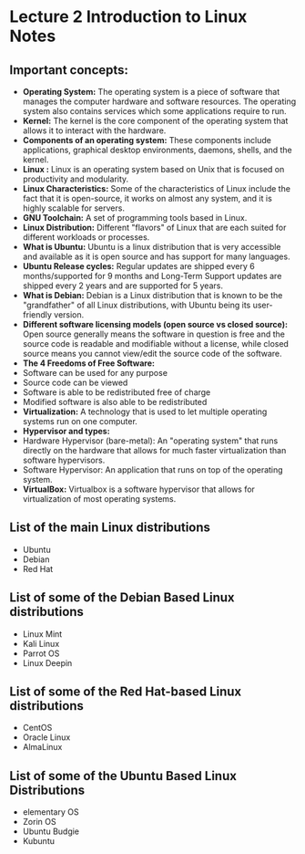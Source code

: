 # Lecture 2 Introduction to Linux Notes

## Important concepts:
* **Operating System:** The operating system is a piece of software that manages the computer hardware and software resources. The operating system also contains services which some applications require to run.
* **Kernel:** The kernel is the core component of the operating system that allows it to interact with the hardware.
* **Components of an operating system:** These components include applications, graphical desktop environments, daemons, shells, and the kernel.
* **Linux :** Linux is an operating system based on Unix that is focused on productivity and modularity.
* **Linux Characteristics:** Some of the characteristics of Linux include the fact that it is open-source, it works on almost any system, and it is highly scalable for servers.
* **GNU Toolchain:** A set of programming tools based in Linux.
* **Linux Distribution:** Different "flavors" of Linux that are each suited for different workloads or processes.
* **What is Ubuntu:** Ubuntu is a linux distribution that is very accessible and available as it is open source and has support for many languages.
* **Ubuntu Release cycles:** Regular updates are shipped every 6 months/supported for 9 months and Long-Term Support updates are shipped every 2 years and are supported for 5 years.
* **What is Debian:** Debian is a Linux distribution that is known to be the "grandfather" of all Linux distributions, with Ubuntu being its user-friendly version.
* **Different software licensing models (open source vs closed source):** Open source generally means the software in question is free and the source code is readable and modifiable without a license, while closed source means you cannot view/edit the source code of the software.
* **The 4 Freedoms of Free Software:** 
* Software can be used for any purpose
* Source code can be viewed
* Software is able to be redistributed free of charge
* Modified software is also able to be redistributed
* **Virtualization:** A technology that is used to let multiple operating systems run on one computer.
* **Hypervisor and types:**
* Hardware Hypervisor (bare-metal): An "operating system" that runs directly on the hardware that allows for much faster virtualization than software hypervisors.
* Software Hypervisor: An application that runs on top of the operating system.
* **VirtualBox:** Virtualbox is a software hypervisor that allows for virtualization of most operating systems.


## List of the main Linux distributions
* Ubuntu
* Debian
* Red Hat
## List of some of the Debian Based Linux distributions
* Linux Mint
* Kali Linux
* Parrot OS
* Linux Deepin
## List of some of the Red Hat-based Linux distributions
* CentOS
* Oracle Linux
* AlmaLinux
## List of some of the Ubuntu Based Linux Distributions
* elementary OS
* Zorin OS
* Ubuntu Budgie
* Kubuntu